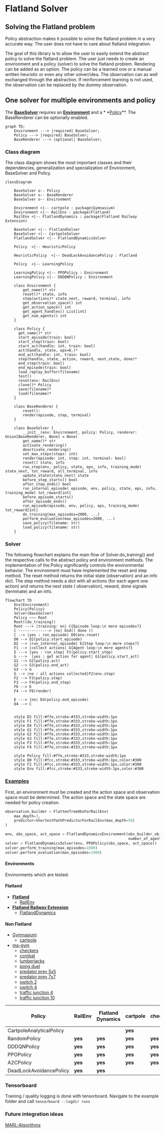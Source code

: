 # Flatland Solver

## Solving the Flatland problem

Policy abstraction makes it possible to solve the flatland problem in a very accurate way. The user does not have to
care about flatland integration.

The goal of this library is to allow the user to easily extend the abstract policy to solve the flatland problem.
The user just needs to create an environment and a policy (solver) to solve the flatland problem. Rendering can be added
as an option.
The policy can be a learned one or a manual written heuristic or even any other solver/idea.
The observation can as well exchanged through the abstraction.
If reinforcement learning is not used, the observation can be replaced by the dummy observation.

## One solver for multiple environments and policy

The **[BaseSolver](https://github.com/aiAdrian/flatland_solver_policy/blob/main/solver/base_solver.py)** requires an
**[Environment](https://github.com/aiAdrian/flatland_solver_policy/blob/main/environment/environment.py)** and a *
*[Policy](https://github.com/aiAdrian/flatland_solver_policy/blob/main/policy/policy.py)**. The
BaseRenderer can be optionally enabled.

```mermaid
graph TD;
    Environment ---> |required| BaseSolver;
    Policy ---> |required| BaseSolver;
    BaseRenderer ---> |optional| BaseSolver;
```

### Class diagram

The class diagram shows the most important classes and their dependencies, generalization and specialization of
Environment, BaseSolver and Policy.

```mermaid
classDiagram
       
    BaseSolver o-- Policy
    BaseSolver o-- BaseRenderer
    BaseSolver o-- Environment

    Environment <|-- cartpole : package(Gymnasium)
    Environment <|-- RailEnv : package(Flatland)
    RailEnv <|-- FlatlandDynamics : package(Flatland Railway Extension)
    
    BaseSolver <|-- FlatlandSolver
    BaseSolver <|-- CartpoleSolver
    FlatlandSolver <|-- FlatlandDynamicsSolver
    
    Policy  <|-- HeuristicPolicy

    HeuristicPolicy  <|-- DeadLockAvoidancePolicy : Flatland

    Policy  <|-- LearningPolicy

    LearningPolicy <|-- PPOPolicy : Environment
    LearningPolicy <|-- DDDQNPolicy : Environment

    class Environment {
        get_name()* str       
        reset()* state, info
        step(actions)* state_next, reward, terminal, info
        get_observation_space() int
        get_action_space() int
        get_agent_handles() List[int] 
        get_num_agents() int 
    }

    class Policy {
      get_name()* str
      start_episode(train: bool)
      start_step(train: bool)
      start_act(handle: int, train: bool)
      act(handle, state, eps=0.)*
      end_act(handle: int, train: bool)
      step(handle, state, action, reward, next_state, done)*
      end_step(train: bool)
      end_episode(train: bool)
      load_replay_buffer(filename)
      test()
      reset(env: RailEnv)
      clone()* Policy
      save(filename)*
      load(filename)* 
    }

    class BaseRenderer {
        reset():
        render(episode, step, terminal)
    }

    class BaseSolver {
        __init__(env: Environment, policy: Policy, renderer: Union[BaseRenderer, None] = None)
        get_name()* str
        activate_rendering()
        deactivate_rendering()
        set_max_steps(steps: int)
        render(episode: int, step: int, terminal: bool)
        reset() state, info
        run_step(env, policy, state, eps, info, training_mode) state_next, tot_reward, all_terminal, info
        update_state(state_next) state
        before_step_starts() bool
        after_step_ends() bool
        run_internal_episode( episode, env, policy, state, eps, info, training_mode) tot_reward[int]
        before_episode_starts()
        after_episode_ends()
        run_episode(episode, env, policy, eps, training_mode) tot_reward[int]
        do_training(max_episodes=2000, ...)
        perform_evaluation(max_episodes=2000, ...)
        save_policy(filename: str)
        load_policy(filename: str)
    }
``` 

### Solver

The following flowchart explains the main flow of Solver.do_training() and the respective calls to the abstract policy
and environment methods. The implementation of the Policy significantly controls the environmental behavior. The
environment must have implemented the reset and step method. The reset method returns the initial state (observation)
and an info dict. The step method needs a dict with all actions (for each agent one action) and returns the next state (
observation), reward, done signals (terminate) and an info.

```mermaid
flowchart TD
    Env(Environment)
    Policy(Policy)
    Solver(BaseSolver)
    Policy ~~~ Root
    Root((do_training))
    Root ---> |training: on| C{Episode loop:\n more episodes?}
    C --------------> |no| End(( done ))
    C --> |yes : run_episode| D0(env.reset)
    D0 --> D2(policy.start_episode)
    D2 --> |run_internal_episode| E{Step loop:\n more steps?}
    F1 --> |collect actions| G{Agent loop:\n more agents?}
    E ---> |yes : run_step| F1(policy.start_step)
    G --->  |yes : get action for agent| G1(policy.start_act)
    G1 --> G2(policy.act)
    G2 --> G3(policy.end_act)
    G3 --> G
    G --> |no : all actions collected|F2(env.step)
    F2 --> F3(policy.step)
    F3 --> F4(policy.end_step)
    F6 --> E 
    F4 --> F6(render)

    E ---> |no| D4(policy.end_episode)
    D4 --> C

    
    style D2 fill:#ffe,stroke:#333,stroke-width:1px 
    style F1 fill:#ffe,stroke:#333,stroke-width:1px 
    style D4 fill:#ffe,stroke:#333,stroke-width:1px
    style G1 fill:#ffe,stroke:#333,stroke-width:1px 
    style G2 fill:#ffe,stroke:#333,stroke-width:1px 
    style G3 fill:#ffe,stroke:#333,stroke-width:1px 
    style F3 fill:#ffe,stroke:#333,stroke-width:1px 
    style F4 fill:#ffe,stroke:#333,stroke-width:1px 

    style Policy fill:#ffe,stroke:#333,stroke-width:1px 
    style D0 fill:#fcc,stroke:#333,stroke-width:1px,color:#300
    style F2 fill:#fcc,stroke:#333,stroke-width:1px,color:#300
    style Env fill:#fcc,stroke:#333,stroke-width:1px,color:#300        
```

### [Examples](https://github.com/aiAdrian/flatland_solver_policy/tree/main/example                                                  )

First, an environment must be created and the action space and observation space must be determined. The action space
and the state space are needed for policy creation.

```python
observation_builder = FlattenTreeObsForRailEnv(
    max_depth=3,
    predictor=ShortestPathPredictorForRailEnv(max_depth=50)
)

env, obs_space, act_space = FlatlandDynamicsEnvironment(obs_builder_object=observation_builder,
                                                        number_of_agents=10)
solver = FlatlandDynamicsSolver(env, PPOPolicy(obs_space, act_space))
solver.perform_training(max_episodes=1000)
solver.perform_evaluation(max_episodes=1000)
```                                                                

#### Environments

Environments which are tested:

#### Flatland

- [**Flatland**](https://github.com/flatland-association/flatland-rl)
    - [RailEnv](https://github.com/flatland-association/flatland-rl/blob/main/flatland/envs/rail_env.py)
- [**Flatland Railway Extension**](https://github.com/aiAdrian/flatland_railway_extension)
    - [FlatlandDynamics](https://github.com/aiAdrian/flatland_railway_extension/blob/master/flatland_railway_extension/environments/FlatlandDynamics.py)

#### Non Flatland

- [Gymnasium](https://github.com/Farama-Foundation/Gymnasium):
    - [cartpole](https://github.com/Farama-Foundation/Gymnasium/blob/main/gymnasium/envs/classic_control/cartpole.py)
- [ma-gym](https://github.com/koulanurag/ma-gym)
    - [checkers](https://github.com/aiAdrian/flatland_solver_policy/blob/main/example/ma_gym/example_checkers.py)
    - [combat](https://github.com/aiAdrian/flatland_solver_policy/blob/main/example/ma_gym/example_combat.py)
    - [lumberjacks](https://github.com/aiAdrian/flatland_solver_policy/blob/main/example/ma_gym/example_lumberjacks.py)
    - [pong duel](https://github.com/aiAdrian/flatland_solver_policy/blob/main/example/ma_gym/example_pong_duel.py)
    - [predator prey 5x5](https://github.com/aiAdrian/flatland_solver_policy/blob/main/example/ma_gym/example_predator_prey_5x5.py)
    - [predator prey 7x7](https://github.com/aiAdrian/flatland_solver_policy/blob/main/example/ma_gym/example_predator_prey_7x7.py)
    - [switch 2](https://github.com/aiAdrian/flatland_solver_policy/blob/main/example/ma_gym/example_switch_2.py)
    - [switch 4](https://github.com/aiAdrian/flatland_solver_policy/blob/main/example/ma_gym/example_switch_4.py)
    - [traffic junction 4](https://github.com/aiAdrian/flatland_solver_policy/blob/main/example/ma_gym/example_traffic_junction_4.py)
    - [traffic junction 10](https://github.com/aiAdrian/flatland_solver_policy/blob/main/example/ma_gym/example_traffic_junction_10.py)

| Policy                   | RailEnv | Flatland Dynamics | cartpole | checkers | combat  | lumberjacks | pong duel | predator prey 5x5 | predator prey 7x7 | switch 2 | switch 4 | traffic junction 4 | traffic junction 10 |
|--------------------------|---------|-------------------|----------|----------|---------|-------------|-----------|-------------------|-------------------|----------|----------|--------------------|---------------------|
| CartpoleAnalyticalPolicy |         |                   | **yes**  |          |         |             |           |                   |                   |          |          |                    |                     |
| RandomPolicy             | **yes** | **yes**           | **yes**  | **yes**  | **yes** | **yes**     | **yes**   | **yes**           | **yes**           | **yes**  | **yes**  | **yes**            | **yes**             |
| DDDQNPolicy              | **yes** | **yes**           | **yes**  | **yes**  | **yes** | **yes**     | **yes**   | **yes**           | **yes**           | **yes**  | **yes**  | **yes**            | **yes**             |
| PPOPolicy                | **yes** | **yes**           | **yes**  | **yes**  | **yes** | **yes**     | **yes**   | **yes**           | **yes**           | **yes**  | **yes**  | **yes**            | **yes**             |
| A2CPolicy                | **yes** | **yes**           | **yes**  | **yes**  | **yes** | **yes**     | **yes**   | **yes**           | **yes**           | **yes**  | **yes**  | **yes**            | **yes**             |
| DeadLockAvoidancePolicy  | **yes** | **yes**           |          |          |         |             |           |                   |                   |          |          |                    |                     |

### Tensorboard

Training / quality logging is done with tensorboard. Navigate to the example folder
and call ``tensorboard --logdir runs``

### Future integration ideas

[MARL-Algorithms](https://github.com/starry-sky6688/MARL-Algorithms/tree/master)